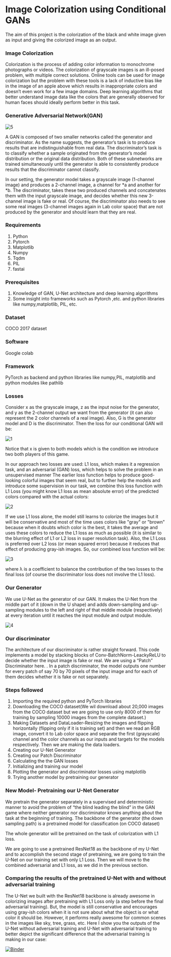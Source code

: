 # Image Colorization using Conditional GANs 

The aim of this project is the colorization of the black and white image given as input and giving the colorized image as an output.

### Image Colorization 

Colorization is the process of adding color information to monochrome photographs or videos. The colorization of grayscale images is an ill-posed problem, with multiple correct solutions. Online tools can be used for image colorization but the problem with these tools is a lack of inductive bias like in the image of an apple above which results in inappropriate colors and doesn’t even work for a few image domains. Deep learning algorithms that better understand image data like the colors that are generally observed for human faces should ideally perform better in this task.

### Generative Adversarial Network(GAN)


![5](https://user-images.githubusercontent.com/84587362/175053267-dea22ef2-6744-4115-905e-19be8b502411.png)



 A GAN is composed of two smaller networks called the generator and discriminator. As the name suggests, the generator’s task is to produce results that are indistinguishable from real data. The discriminator’s task is to classify whether a sample originated from the generator’s model distribution or the original data distribution. Both of these subnetworks are trained simultaneously until the generator is able to consistently produce results that the discriminator cannot classify.

 In our setting, the generator model takes a grayscale image (1-channel image) and produces a 2-channel image, a channel for *a and another for *b. The discriminator, takes these two produced channels and concatenates them with the input grayscale image, and decides whether this new 3-channel image is fake or real. Of course, the discriminator also needs to see some real images (3-channel images again in Lab color space) that are not produced by the generator and should learn that they are real. 
 
### Requirements
1) Python 
2) Pytorch
3) Matplotlib
4) Numpy
5) Tqdm
6) PIL
7) fastai

### Prerequisites
1) Knowledge of GAN, U-Net architecture and deep learning algorithms
2) Some insight into frameworks such as Pytorch ,etc. and python libraries like numpy,matplotlib, PIL, etc.

### Dataset
COCO 2017 dataset
 
### Software 
Google colab

### Framework
PyTorch as backend and python libraries like numpy,PIL, matplotlib and python modules like pathlib

 
### Losses
Consider x as the grayscale image, z as the input noise for the generator, and y as the 2-channel output we want from the generator (it can also represent the 2 color channels of a real image). Also, G is the generator model and D is the discriminator. Then the loss for our conditional GAN will be:

![1](https://user-images.githubusercontent.com/84587362/175051082-9720bf71-95ba-4ba1-a3c6-08acccfb9d15.jpg)

Notice that x is given to both models which is the condition we introduce two both players of this game. 

In our approach two losses are used: L1 loss, which makes it a regression task, and an adversarial (GAN) loss, which helps to solve the problem in an unsupervised manner
The earlier loss function helps to produce good-looking colorful images that seem real, but to further help the models and introduce some supervision in our task, we combine this loss function with L1 Loss (you might know L1 loss as mean absolute error) of the predicted colors compared with the actual colors:

![2](https://user-images.githubusercontent.com/84587362/175051547-089d54b0-6180-46d1-8eee-9f27d8310067.jpg)

If we use L1 loss alone, the model still learns to colorize the images but it will be conservative and most of the time uses colors like "gray" or "brown" because when it doubts which color is the best, it takes the average and uses these colors to reduce the L1 loss as much as possible (it is similar to the blurring effect of L1 or L2 loss in super resolution task). Also, the L1 Loss is preferred over L2 loss (or mean squared error) because it reduces that effect of producing gray-ish images. So, our combined loss function will be:

![3](https://user-images.githubusercontent.com/84587362/175051611-72b5e118-aa39-42c1-854f-d104ae6c1538.jpg)

where λ is a coefficient to balance the contribution of the two losses to the final loss (of course the discriminator loss does not involve the L1 loss).

### Our Generator
We use  U-Net as the generator of our GAN. It makes the U-Net from the middle part of it (down in the U shape) and adds down-sampling and up-sampling modules to the left and right of that middle module (respectively) at every iteration until it reaches the input module and output module.

![4](https://user-images.githubusercontent.com/84587362/175052033-fd8c1766-a1b0-4d6e-902a-7a03d8b9746b.png)


### Our discriminator
The architecture of our discriminator is rather straight forward. This code implements a model by stacking blocks of Conv-BatchNorm-LeackyReLU to decide whether the input image is fake or real. 
We are using a “Patch” Discriminator here. . In a patch discriminator, the model outputs one number for every patch of say 70 by 70 pixels of the input image and for each of them decides whether it is fake or not separately.

### Steps followed

1) Importing the required python and PyTorch libraries
2) Downloading the COCO dataset(We wil download about 20,000 images from the COCO dataset but we are going to use only 8000 of them for training by sampling 10000 images from the complete dataset.)
3) Making Datasets and DataLoader-Resizing the images and flipping horizontally (flipping only if it is training set) and then we read an RGB image, convert it to Lab color space and separate the first (grayscale) channel and the color channels as our inputs and targets for the models respectively. Then we are making the data loaders.
4) Creating our U-Net Generator
5) Creating our Patch Discriminator
6) Calculating the the GAN losses
7) Initializing and training our model
8) Plotting the generator and discriminator losses using matplotlib
9) Trying another model by pretraining our generator



### New Model- Pretraining our U-Net Generator


We  pretrain the generator separately in a supervised and deterministic manner to avoid the problem of “the blind leading the blind” in the GAN game where neither generator nor discriminator knows anything about the task at the beginning of training.
The backbone of the generator (the down sampling path) is a pretrained model for classification (on COCO dataset)

The whole generator will be pretrained on the task of colorization with L1 loss.

We are going to use a pretrained ResNet18 as the backbone of my U-Net and to accomplish the second stage of pretraining, we are going to train the U-Net on our training set with only L1 Loss. Then we will move to the combined adversarial and L1 loss, as we did in the previous section.
 
### Comparing the results of the pretrained U-Net with and without adversarial training

The U-Net we built with the ResNet18 backbone is already awesome in colorizing images after pretraining with L1 Loss only (a step before the final adversarial training). But, the model is still conservative and encourages using gray-ish colors when it is not sure about what the object is or what color it should be. However, it performs really awesome for common scenes in the images like sky, tree, grass, etc.
Here I show you the outputs of the U-Net without adversarial training and U-Net with adversarial training to better depict the significant difference that the adversarial training is making in our case:





[![Binder](https://mybinder.org/badge_logo.svg)](https://mybinder.org/v2/gh/navyaa2002/Image-Colorization/main?labpath=https%3A%2F%2Fgithub.com%2Fnavyaa2002%2FImage-Colorization%2Fblob%2Fmain%2FImage%2520Colorization%2520final.ipynb)
